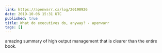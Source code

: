 ```yaml
---
link: https://apenwarr.ca/log/20190926
date: 2019-10-06 15:31 UTC
published: true
title: What do executives do, anyway? - apenwarr
tags: []
---
```


amazing summary of high output management that is clearer than the entire book.
